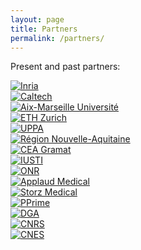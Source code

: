 ```yaml
---
layout: page
title: Partners
permalink: /partners/
---
```


<article>
	<p> Present and past partners: </p>
</article>

<div id="logos">
	<div class="imgLogos1" >
		<a href="https://www.inria.fr/en/" target="_blank">  <img src="{{ "/assets/images/Inria.png" | prepend: site.baseurl }}" alt="Inria" /> </a>
	</div>
	<div class="imgLogos1" >
		<a href="http://www.caltech.edu/" target="_blank">  <img src="{{ "/assets/images/Caltech.png" | prepend: site.baseurl }}" alt="Caltech" /> </a>
	</div>
	<div class="imgLogos1" >
		<a href="https://www.univ-amu.fr/" target="_blank" >  <img src="{{ "/assets/images/amu.png" | prepend: site.baseurl }}" alt="Aix-Marseille Université" /> </a>
	</div>
	<div class="imgLogos1" >
		<a href="https://ethz.ch/en.html" target="_blank" >  <img src="{{ "/assets/images/ETH_Zurich.png" | prepend: site.baseurl }}" alt="ETH Zurich" /> </a>
	</div>
</div>

<div id="logos">
	<div class="imgLogos1" >
		<a href="https://www.univ-pau.fr/en/home.html" target="_blank" >  <img src="{{ "/assets/images/UPPA.png" | prepend: site.baseurl }}" alt="UPPA" /> </a>
	</div>
	<div class="imgLogos3" >
		<a href="https://www.nouvelle-aquitaine.fr/" target="_blank" >  <img src="{{ "/assets/images/Nouvelle-Aquitaine.svg" | prepend: site.baseurl }}" alt="Région Nouvelle-Aquitaine" /> </a>
	</div>
	<div class="imgLogos2" >
		<a href="https://www-dam.cea.fr/gramat/" target="_blank" >  <img src="{{ "/assets/images/CEA_Gramat.jpg" | prepend: site.baseurl }}" alt="CEA Gramat" /> </a>
	</div>
	<div class="imgLogos2" >
		<a href="http://iusti.cnrs.fr/en/" target="_blank">  <img src="{{ "/assets/images/IUSTI.png" | prepend: site.baseurl }}" alt="IUSTI" /> </a>
	</div>
	<div class="imgLogos1" >
		<a href="https://www.onr.navy.mil/" target="_blank" >  <img src="{{ "/assets/images/ONR.png" | prepend: site.baseurl }}" alt="ONR" /> </a>
	</div>
</div>

<div id="logos">
	<div class="imgLogos3" >
		<a href="https://applaudmedical.com/" target="_blank">  <img src="{{ "/assets/images/applaudmedical.png" | prepend: site.baseurl }}" alt="Applaud Medical" /> </a>
	</div>
	<div class="imgLogos1" >
		<a href="https://www.storzmedical.com/en/" target="_blank">  <img src="{{ "/assets/images/StorzMedical.svg" | prepend: site.baseurl }}" alt="Storz Medical" /> </a>
	</div>
	<div class="imgLogos2" >
		<a href="https://www.pprime.fr/" target="_blank" >  <img src="{{ "/assets/images/Institut_P'_logo.png" | prepend: site.baseurl }}" alt="PPrime" /> </a>
	</div>
	<div class="imgLogos3" >
		<a href="https://www.defense.gouv.fr/dga" target="_blank" >  <img src="{{ "/assets/images/DGA.png" | prepend: site.baseurl }}" alt="DGA" /> </a>
	</div>
	<div class="imgLogos3" >
		<a href="http://www.cnrs.fr/" target="_blank">  <img src="{{ "/assets/images/CNRS.jpg" | prepend: site.baseurl }}" alt="CNRS" /> </a>
	</div>
	<div class="imgLogos2" >
		<a href="https://cnes.fr/" target="_blank" >  <img src="{{ "/assets/images/is_logo_2017_logo_triangulaire_bleu.png" | prepend: site.baseurl }}" alt="CNES" /> </a>
	</div>
</div>